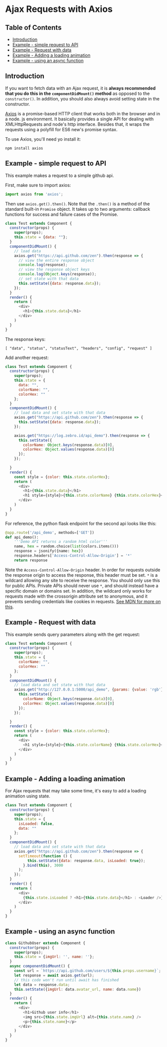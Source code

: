 # Ajax Requests with Axios

## Table of Contents

<!-- toc -->

- [Introduction](#introduction)
- [Example - simple request to API](#example---simple-request-to-api)
- [Example - Request with data](#example---request-with-data)
- [Example - Adding a loading animation](#example---adding-a-loading-animation)
- [Example - using an async function](#example---using-an-async-function)

<!-- tocstop -->

## Introduction

If you want to fetch data with an Ajax request, it is **always recommended that you do this in the `componentDidMount()` method** as opposed to the `constructor()`. In addition, you should also always avoid setting state in the constructor.

[Axios](https://github.com/axios/axios) is a promise-based HTTP client that works both in the browser and in a node. js environment. It basically provides a single API for dealing with XMLHttpRequests and node's http interface. Besides that, it wraps the requests using a polyfill for ES6 new's promise syntax.

To use Axios, you'll need yo install it:

```
npm install axios
```

## Example - simple request to API

This example makes a request to a simple github api.

First, make sure to import axios:

```javascript
import axios from 'axios';
```

Then use `axios.get().then()`. Note that the `.then()` is a method of the standard built-in `Promise` object. It takes up to two arguments: callback functions for success and failure cases of the Promise.

```javascript
class Test extends Component {
  constructor(props) {
    super(props);
    this.state = {data: ""};
  }
  componentDidMount() {
    // load data
    axios.get("https://api.github.com/zen").then(response => {
      // view the entire response object
      console.log(response);
      // view the response object keys
      console.log(Object.keys(response));
      // set state with that data
      this.setState({data: response.data});
    });
  }
  render() {
    return (
      <div>
        <h1>{this.state.data}</h1>
      </div>
    )
  }
}
```

The response keys:
```
[ "data", "status", "statusText", "headers", "config", "request" ]
```

Add another request:

```javascript
class Test extends Component {
  constructor(props) {
    super(props);
    this.state = {
      data: "",
      colorName: "",
      colorHex: ""
    };
  }
  componentDidMount() {
    // load data and set state with that data
    axios.get("https://api.github.com/zen").then(response => {
      this.setState({data: response.data});
    });

    axios.get("https://log.zebro.id/api_demo").then(response => {
      this.setState({
        colorName: Object.keys(response.data)[0],
        colorHex: Object.values(response.data)[0]
      });
    });

  }
  render() {
    const style = {color: this.state.colorHex};
    return (
      <div>
        <h1>{this.state.data}</h1>
        <h1 style={style}>{this.state.colorName} {this.state.colorHex}</h1>
      </div>
    )
  }
}
```

For reference, the python flask endpoint for the second api looks like this:

```python
@app.route('/api_demo', methods=['GET'])
def api_demo():
    '''Demo API returns a random html color'''
    name, hex = random.choice(list(colors.items()))
    response = jsonify({name: hex})
    response.headers['Access-Control-Allow-Origin'] = '*'
    return response
```

Note the `Access-Control-Allow-Origin` header. In order for requests outside the response origin to access the response, this header must be set. `*` is a wildcard allowing any site to receive the response. You should only use this for public APIs. Private APIs should never use `*`, and should instead have a specific domain or domains set. In addition, the wildcard only works for requests made with the crossorigin attribute set to anonymous, and it prevents sending credentials like cookies in requests. [See MDN for more on this](https://developer.mozilla.org/en-US/docs/Web/HTTP/CORS/Errors/CORSMissingAllowOrigin).


## Example - Request with data

This example sends query parameters along with the get request:

```javascript
class Test extends Component {
  constructor(props) {
    super(props);
    this.state = {
      colorName: "",
      colorHex: ""
    };
  }
  componentDidMount() {
    // load data and set state with that data
    axios.get("http://127.0.0.1:5000/api_demo", {params: {value: 'rgb'}}).then(response => {
      this.setState({
        colorName: Object.keys(response.data)[0],
        colorHex: Object.values(response.data)[0]
      });
    });

  }
  render() {
    const style = {color: this.state.colorHex};
    return (
      <div>
        <h1 style={style}>{this.state.colorName} {this.state.colorHex}</h1>
      </div>
    )
  }
}
```

## Example - Adding a loading animation

For Ajax requests that may take some time, it's easy to add a loading animation using state.

```javascript
class Test extends Component {
  constructor(props) {
    super(props);
    this.state = {
      isLoaded: false,
      data: ""
    };
  }
  componentDidMount() {
    // load data and set state with that data
    axios.get("https://api.github.com/zen").then(response => {
      setTimeout(function () {
          this.setState({data: response.data, isLoaded: true});
        }.bind(this), 3000
      );
    });
  }
  render() {
    return (
      <div>
        {this.state.isLoaded ? <h1>{this.state.data}</h1> : <Loader />}
      </div>
    )
  }
}
```

## Example - using an async function

```javascript
class GithubUser extends Component {
  constructor(props) {
    super(props);
    this.state = {imgUrl: '', name: ''};
  }
  async componentDidMount() {
    const url = `https://api.github.com/users/${this.props.username}`;
    let response = await axios.get(url);
    // this code won't run until await has finished
    let data = response.data;
    this.setState({imgUrl: data.avatar_url, name: data.name})
  }
  render() {
    return (
      <div>
        <h1>Github user info</h1>
        <img src={this.state.imgUrl} alt={this.state.name} />
        <p>{this.state.name}</p>
      </div>
    )
  }
}
```
